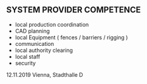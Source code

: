 ## SYSTEM PROVIDER COMPETENCE

+ local production coordination
+ CAD planning 
+ local Equipment ( fences /  barriers / rigging ) 
+ communication
+ local authority clearing
+ local staff
+ security

12.11.2019 Vienna, Stadthalle D